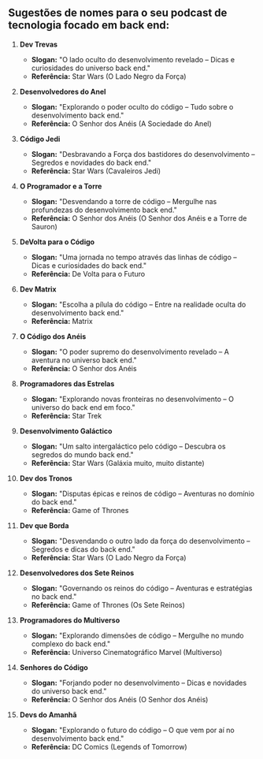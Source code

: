 ## Sugestões de nomes para o seu podcast de tecnologia focado em back end:

1. **Dev Trevas**
   - **Slogan:** "O lado oculto do desenvolvimento revelado – Dicas e curiosidades do universo back end."
   - **Referência:** Star Wars (O Lado Negro da Força)

2. **Desenvolvedores do Anel**
   - **Slogan:** "Explorando o poder oculto do código – Tudo sobre o desenvolvimento back end."
   - **Referência:** O Senhor dos Anéis (A Sociedade do Anel)

3. **Código Jedi**
   - **Slogan:** "Desbravando a Força dos bastidores do desenvolvimento – Segredos e novidades do back end."
   - **Referência:** Star Wars (Cavaleiros Jedi)

4. **O Programador e a Torre**
   - **Slogan:** "Desvendando a torre de código – Mergulhe nas profundezas do desenvolvimento back end."
   - **Referência:** O Senhor dos Anéis (O Senhor dos Anéis e a Torre de Sauron)

5. **DeVolta para o Código**
   - **Slogan:** "Uma jornada no tempo através das linhas de código – Dicas e curiosidades do back end."
   - **Referência:** De Volta para o Futuro

6. **Dev Matrix**
   - **Slogan:** "Escolha a pílula do código – Entre na realidade oculta do desenvolvimento back end."
   - **Referência:** Matrix

7. **O Código dos Anéis**
   - **Slogan:** "O poder supremo do desenvolvimento revelado – A aventura no universo back end."
   - **Referência:** O Senhor dos Anéis

8. **Programadores das Estrelas**
   - **Slogan:** "Explorando novas fronteiras no desenvolvimento – O universo do back end em foco."
   - **Referência:** Star Trek

9. **Desenvolvimento Galáctico**
   - **Slogan:** "Um salto intergaláctico pelo código – Descubra os segredos do mundo back end."
   - **Referência:** Star Wars (Galáxia muito, muito distante)

10. **Dev dos Tronos**
    - **Slogan:** "Disputas épicas e reinos de código – Aventuras no domínio do back end."
    - **Referência:** Game of Thrones

11. **Dev que Borda**
    - **Slogan:** "Desvendando o outro lado da força do desenvolvimento – Segredos e dicas do back end."
    - **Referência:** Star Wars (O Lado Negro da Força)

12. **Desenvolvedores dos Sete Reinos**
    - **Slogan:** "Governando os reinos do código – Aventuras e estratégias no back end."
    - **Referência:** Game of Thrones (Os Sete Reinos)

13. **Programadores do Multiverso**
    - **Slogan:** "Explorando dimensões de código – Mergulhe no mundo complexo do back end."
    - **Referência:** Universo Cinematográfico Marvel (Multiverso)

14. **Senhores do Código**
    - **Slogan:** "Forjando poder no desenvolvimento – Dicas e novidades do universo back end."
    - **Referência:** O Senhor dos Anéis (O Senhor dos Anéis)

15. **Devs do Amanhã**
    - **Slogan:** "Explorando o futuro do código – O que vem por aí no desenvolvimento back end."
    - **Referência:** DC Comics (Legends of Tomorrow)

